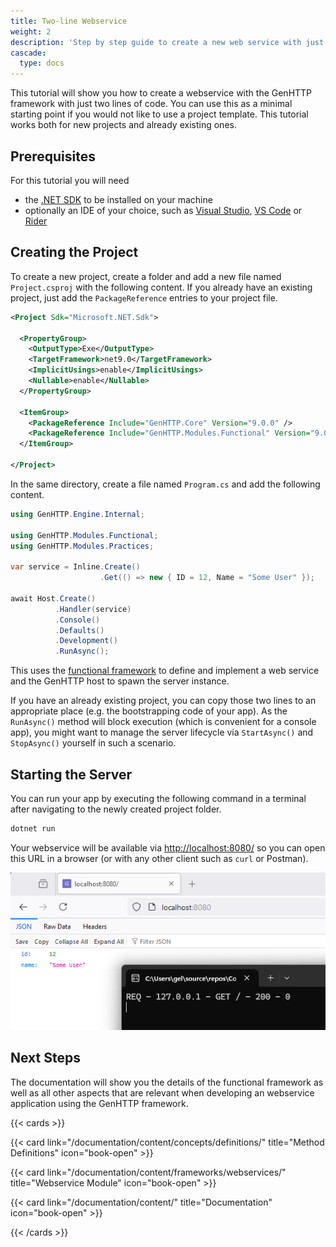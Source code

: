 ```yaml
---
title: Two-line Webservice
weight: 2
description: 'Step by step guide to create a new web service with just two lines of code'
cascade:
  type: docs
---
```


This tutorial will show you how to create a webservice with the GenHTTP framework with
just two lines of code. You can use this as a minimal starting point if you would 
not like to use a project template. This tutorial works both for new projects
and already existing ones.

## Prerequisites

For this tutorial you will need

- the [.NET SDK](https://dotnet.microsoft.com/en-us/download) to be installed on your machine
- optionally an IDE of your choice, such as [Visual Studio](https://visualstudio.microsoft.com/), [VS Code](https://visualstudio.microsoft.com/) or [Rider](https://www.jetbrains.com/rider/)

## Creating the Project

To create a new project, create a folder and add a new file named `Project.csproj` with
the following content. If you already have an existing project, just add the `PackageReference`
entries to your project file.

```xml
<Project Sdk="Microsoft.NET.Sdk">

  <PropertyGroup>
    <OutputType>Exe</OutputType>
    <TargetFramework>net9.0</TargetFramework>
    <ImplicitUsings>enable</ImplicitUsings>
    <Nullable>enable</Nullable>
  </PropertyGroup>

  <ItemGroup>
    <PackageReference Include="GenHTTP.Core" Version="9.0.0" />
    <PackageReference Include="GenHTTP.Modules.Functional" Version="9.0.0" />
  </ItemGroup>

</Project>
```

In the same directory, create a file named `Program.cs` and add the following content.

```csharp
using GenHTTP.Engine.Internal;

using GenHTTP.Modules.Functional;
using GenHTTP.Modules.Practices;

var service = Inline.Create()
                    .Get(() => new { ID = 12, Name = "Some User" });

await Host.Create()
          .Handler(service)
          .Console()
          .Defaults()
          .Development()
          .RunAsync();
```

This uses the [functional framework](../../content/frameworks/functional/) to define and
implement a web service and the GenHTTP host to spawn the server instance. 

If you  have an already existing project, you can copy those two lines to an appropriate
place (e.g. the bootstrapping code of your app). As the `RunAsync()` method will block
execution (which is convenient for a console app), you might want to manage 
the server lifecycle via `StartAsync()` and `StopAsync()` yourself in such a scenario.

## Starting the Server

You can run your app by executing the following command in a terminal after navigating
to the newly created project folder.

```bash
dotnet run
```

Your webservice will be available via [http://localhost:8080/](http://localhost:8080/)
so you can open this URL in a browser (or with any other client such as `curl` or Postman).

![The generated JSON result shown in the browser](02_browser.png)

## Next Steps

The documentation will show you the details of the functional framework as well
as all other aspects that are relevant when developing an webservice application
using the GenHTTP framework.

{{< cards >}}

{{< card link="/documentation/content/concepts/definitions/" title="Method Definitions" icon="book-open" >}}

{{< card link="/documentation/content/frameworks/webservices/" title="Webservice Module" icon="book-open" >}}

{{< card link="/documentation/content/" title="Documentation" icon="book-open" >}}

{{< /cards >}}
